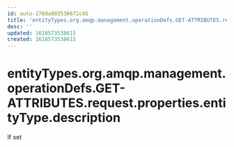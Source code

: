 ```yaml
---
id: auto-178da803536672c45
title: 'entityTypes.org.amqp.management.operationDefs.GET-ATTRIBUTES.request.properties.entityType.description'
desc: ''
updated: 1618573538615
created: 1618573538615
---
```

# entityTypes.org.amqp.management.operationDefs.GET-ATTRIBUTES.request.properties.entityType.description

If set